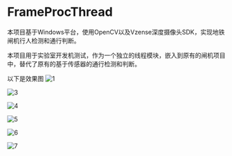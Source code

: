 # FrameProcThread
本项目基于Windows平台，使用OpenCV以及Vzense深度摄像头SDK，实现地铁闸机行人检测和通行判断。

本项目用于实验室开发机测试，作为一个独立的线程模块，嵌入到原有的闸机项目中，替代了原有的基于传感器的通行检测和判断。

以下是效果图
![1](G:\2025\code\project\opencv\演示\1.jpg)

![3](G:\2025\code\project\opencv\演示\3.jpg)



![4](G:\2025\code\project\opencv\演示\4.jpg)

![5](G:\2025\code\project\opencv\演示\5.jpg)



![6](G:\2025\code\project\opencv\演示\6.jpg)

![7](G:\2025\code\project\opencv\演示\7.jpg)
